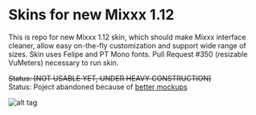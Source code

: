 Skins for new Mixxx 1.12
=============
This is repo for new Mixxx 1.12 skin, which should make Mixxx interface cleaner, allow easy on-the-fly customization and support wide range of sizes.
Skin uses Felipe and PT Mono fonts.
Pull Request #350 (resizable VuMeters) necessary to run skin.

~~Status: [NOT USABLE YET, UNDER HEAVY CONSTRUCTION]~~<br>
Status: Poject abandoned because of [better mockups](https://imgur.com/a/EUPCQHf)

![alt tag](https://raw.githubusercontent.com/zezic/nextgen_skins/master/Nykto.png)
